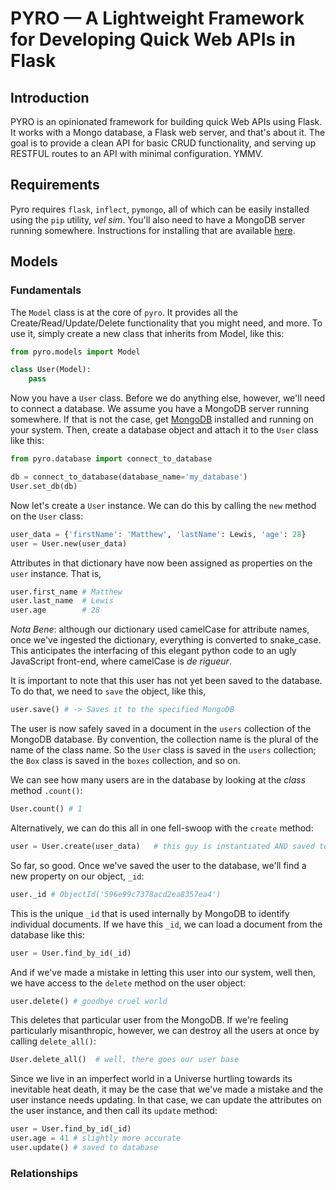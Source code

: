 # PYRO — A Lightweight Framework for Developing Quick Web APIs in Flask

## Introduction

PYRO is an opinionated framework for building quick Web APIs using Flask. It
works with a Mongo database, a Flask web server, and that's about it. The goal
is to provide a clean API for basic CRUD functionality, and serving up RESTFUL
routes to an API with minimal configuration. YMMV.

## Requirements

Pyro requires `flask`, `inflect`, `pymongo`, all of which can be easily
installed using the `pip` utility, *vel sim*. You'll also need to have a
MongoDB server running somewhere. Instructions for installing that are
available [here](https://goo.gl/pbiPSB).

## Models

### Fundamentals

The `Model` class is at the core of `pyro`. It provides all the
Create/Read/Update/Delete functionality that you might need, and more. To use
it, simply create a new class that inherits from Model, like this:


```python
from pyro.models import Model

class User(Model):
    pass
```

Now you have a `User` class. Before we do anything else, however, we'll need to
connect a database. We assume you have a MongoDB server running somewhere. If
that is not the case, get [MongoDB](https://goo.gl/pbiPSB) installed and
running on your system. Then, create a database object and attach it to the
`User` class like this:

```python
from pyro.database import connect_to_database

db = connect_to_database(database_name='my_database')
User.set_db(db)
```

Now let's create a `User` instance. We can do this by calling the `new`
method on the `User` class:

```python
user_data = {'firstName': 'Matthew', 'lastName': Lewis, 'age': 28}
user = User.new(user_data)
```

Attributes in that dictionary have now been assigned as properties on the
`user` instance. That is,

```python
user.first_name # Matthew
user.last_name  # Lewis
user.age        # 28
```

*Nota Bene*: although our dictionary used camelCase for attribute names, once
we've ingested the dictionary, everything is converted to snake_case. This
anticipates the interfacing of this elegant python code to an ugly JavaScript
front-end, where camelCase is *de rigueur*.

It is important to note that this user has not yet been saved to the database.
To do that, we need to `save` the object, like this,

```python
user.save() # -> Saves it to the specified MongoDB
```

The user is now safely saved in a document in the `users` collection of the
MongoDB database. By convention, the collection name is the plural of the name
of the class name. So the `User` class is saved in the `users` collection; the
`Box` class is saved in the `boxes` collection, and so on.

We can see how many users are in the database by looking at
the *class* method `.count()`:

```python
User.count() # 1
```

Alternatively, we can do this all in one fell-swoop with the `create` method:

```python
user = User.create(user_data)   # this guy is instantiated AND saved to DB
```

So far, so good. Once we've saved the user to the database, we'll find a new
property on our object, `_id`:

```python
user._id # ObjectId('596e99c7378acd2ea8357ea4')
```

This is the unique `_id` that is used internally by MongoDB to identify
individual documents. If we have this `_id`, we can load a document from the
database like this:

```python
user = User.find_by_id(_id)
```

And if we've made a mistake in letting this user into our system, well then,
we have access to the `delete` method on the user object:

```python
user.delete() # goodbye cruel world
```

This deletes that particular user from the MongoDB. If we're feeling
particularly misanthropic, however, we can destroy all the users at once by
calling `delete_all()`:

```python
User.delete_all()  # well, there goes our user base
```

Since we live in an imperfect world in a Universe hurtling towards its
inevitable heat death, it may be the case that we've made a mistake and the
user instance needs updating. In that case, we can update the attributes on the
user instance, and then call its `update` method:

```python
user = User.find_by_id(_id)
user.age = 41 # slightly more accurate
user.update() # saved to database
```

### Relationships
